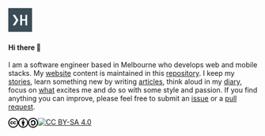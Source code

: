 <!--
  ██╗    ██╗  ██╗
   ╚██╗  ██║  ██║
    ╚██╗ ███████║
    ██╔╝ ██╔══██║
   ██╔╝  ██║  ██║
  ╚═╝    ╚═╝  ╚═╝

The content repository of `https://hallaji.com`
(C) CC BY-SA 4.0

The content structure can be in 4 different patterns:
 * `directory/slug.md`
 * `directory/en~slug.md`
 * `directory/slug/index.md`
 * `directory/slug/en.md
A slug can contain a dash (-), numbers (0-9), lower case letters (a-z) and only one tilde (~) as the locale separator.
The length of the slug must be at least 3 characters.
-->

<a href="https://hallaji.com">
  <img src="./assets/fav/dawn.svg" widht="48" height="48">
</a>

#### Hi there 👋

I am a software engineer based in Melbourne who develops web and mobile stacks. My [website](https://hallaji.com)
content is maintained in this [repository](https://github.com/hallaji/hallaji). I keep my
[stories](https://hallaji.com/about), learn something new by writing [articles](https://hallaji.com/blog), think
aloud in my [diary](https://hallaji.com/diary), focus on  [what](https://hallaji.com/works) excites me and do so
with some style and passion. If you find anything you can improve, please feel free to submit an
[issue](https://github.com/hallaji/hallaji/issues) or a [pull request](https://github.com/hallaji/hallaji/pulls).

<img align="left" width='20' src="./assets/license/cc.svg">
<img align="left" width='20' src="./assets/license/by.svg">
<img align="left" width='20' src="./assets/license/sa.svg">

[![CC BY-SA 4.0][cc-by-sa-shield]][cc-by-sa]

[cc-by-sa]: http://creativecommons.org/licenses/by-sa/4.0/
[cc-by-sa-plaintext]: https://creativecommons.org/licenses/by-sa/4.0/legalcode.txt
[cc-by-sa-shield]: https://img.shields.io/badge/LICENSE-CC%20BY--SA%204.0-lightgrey
